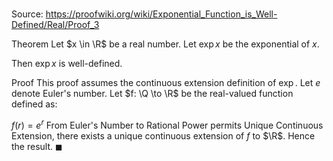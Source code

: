 # 

Source: https://proofwiki.org/wiki/Exponential_Function_is_Well-Defined/Real/Proof_3

Theorem
Let $x \in \R$ be a real number.
Let $\exp x$ be the exponential of $x$.

Then $\exp x$ is well-defined.


Proof
This proof assumes the continuous extension definition of $\exp$.
Let $e$ denote Euler's number.
Let $f: \Q \to \R$ be the real-valued function defined as:

$f \left({r}\right) = e^r$
From Euler's Number to Rational Power permits Unique Continuous Extension, there exists a unique continuous extension of $f$ to $\R$.
Hence the result.
$\blacksquare$





